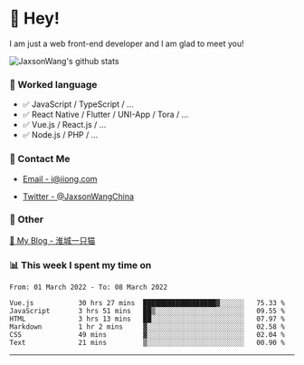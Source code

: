 # 👋 Hey!

I am just a web front-end developer and I am glad to meet you!

![JaxsonWang's github stats](https://github-readme-stats.vercel.app/api?username=JaxsonWang&&show_icons=true&&title_color=1abc9c&&icon_color=1abc9c)


### 📝 Worked language

- ✅ JavaScript / TypeScript / ...
- ✅ React Native / Flutter / UNI-App / Tora / ...
- ✅ Vue.js / React.js / ...
- ✅ Node.js / PHP / ...

### 📮 Contact Me

- [Email - i@iiong.com](mailto:i@iiong.com)

- [Twitter - @JaxsonWangChina](https://twitter.com/JaxsonWangChina)

### 🤪 Other

[📌 My Blog - 淮城一只猫](https://iiong.com)

### 📊 This week I spent my time on

<!--START_SECTION:waka-->

```text
From: 01 March 2022 - To: 08 March 2022

Vue.js           30 hrs 27 mins  ██████████████████▓░░░░░░   75.33 %
JavaScript       3 hrs 51 mins   ██▒░░░░░░░░░░░░░░░░░░░░░░   09.55 %
HTML             3 hrs 13 mins   ██░░░░░░░░░░░░░░░░░░░░░░░   07.97 %
Markdown         1 hr 2 mins     ▓░░░░░░░░░░░░░░░░░░░░░░░░   02.58 %
CSS              49 mins         ▓░░░░░░░░░░░░░░░░░░░░░░░░   02.04 %
Text             21 mins         ▒░░░░░░░░░░░░░░░░░░░░░░░░   00.90 %
```

<!--END_SECTION:waka-->

---

